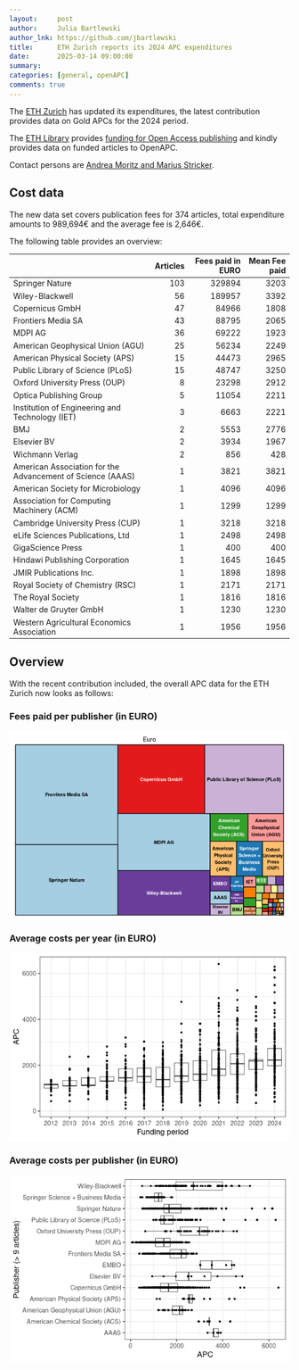 ```yaml
---
layout:     post
author:     Julia Bartlewski
author_lnk: https://github.com/jbartlewski
title:      ETH Zurich reports its 2024 APC expenditures
date:       2025-03-14 09:00:00
summary:    
categories: [general, openAPC]
comments: true
---
```





The [ETH Zurich](https://ethz.ch/en.html) has updated its expenditures, the latest contribution provides data on Gold APCs for the 2024 period.

The [ETH Library](https://library.ethz.ch/en/) provides [funding for Open Access publishing](https://unlimited.ethz.ch/spaces/OA/pages/194126084/Article+Processing+Charge+Funding) and kindly provides data on funded articles to OpenAPC.

Contact persons are [Andrea Moritz and Marius Stricker](mailto:e-publishing@library.ethz.ch).

## Cost data



The new data set covers publication fees for 374 articles, total expenditure amounts to 989,694€ and the average fee is 2,646€.

The following table provides an overview:



|                                                           | Articles| Fees paid in EURO| Mean Fee paid|
|:----------------------------------------------------------|--------:|-----------------:|-------------:|
|Springer Nature                                            |      103|            329894|          3203|
|Wiley-Blackwell                                            |       56|            189957|          3392|
|Copernicus GmbH                                            |       47|             84966|          1808|
|Frontiers Media SA                                         |       43|             88795|          2065|
|MDPI AG                                                    |       36|             69222|          1923|
|American Geophysical Union (AGU)                           |       25|             56234|          2249|
|American Physical Society (APS)                            |       15|             44473|          2965|
|Public Library of Science (PLoS)                           |       15|             48747|          3250|
|Oxford University Press (OUP)                              |        8|             23298|          2912|
|Optica Publishing Group                                    |        5|             11054|          2211|
|Institution of Engineering and Technology (IET)            |        3|              6663|          2221|
|BMJ                                                        |        2|              5553|          2776|
|Elsevier BV                                                |        2|              3934|          1967|
|Wichmann Verlag                                            |        2|               856|           428|
|American Association for the Advancement of Science (AAAS) |        1|              3821|          3821|
|American Society for Microbiology                          |        1|              4096|          4096|
|Association for Computing Machinery (ACM)                  |        1|              1299|          1299|
|Cambridge University Press (CUP)                           |        1|              3218|          3218|
|eLife Sciences Publications, Ltd                           |        1|              2498|          2498|
|GigaScience Press                                          |        1|               400|           400|
|Hindawi Publishing Corporation                             |        1|              1645|          1645|
|JMIR Publications Inc.                                     |        1|              1898|          1898|
|Royal Society of Chemistry (RSC)                           |        1|              2171|          2171|
|The Royal Society                                          |        1|              1816|          1816|
|Walter de Gruyter GmbH                                     |        1|              1230|          1230|
|Western Agricultural Economics Association                 |        1|              1956|          1956|



## Overview

With the recent contribution included, the overall APC data for the ETH Zurich now looks as follows:

### Fees paid per publisher (in EURO)

![plot of chunk tree_ethz_2025_03_14_full](/figure/tree_ethz_2025_03_14_full-1.png)

###  Average costs per year (in EURO)

![plot of chunk box_ethz_2025_03_14_year_full](/figure/box_ethz_2025_03_14_year_full-1.png)

###  Average costs per publisher (in EURO)

![plot of chunk box_ethz_2025_03_14_publisher_full](/figure/box_ethz_2025_03_14_publisher_full-1.png)
